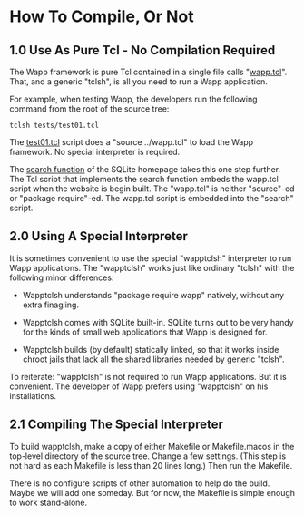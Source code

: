 How To Compile, Or Not
======================

1.0 Use As Pure Tcl - No Compilation Required
---------------------------------------------

The Wapp framework is pure Tcl contained in a single file calls 
"[wapp.tcl](/file/wapp.tcl)".  That, and a generic "tclsh",
is all you need to run a Wapp application.

For example, when testing Wapp, the developers run the following command from
the root of the source tree:

>
    tclsh tests/test01.tcl

The [test01.tcl](/file/tests/test01.tcl) script does a "source ../wapp.tcl" to
load the Wapp framework.  No special interpreter is required.

The [search function](https://sqlite.org/search) of the SQLite homepage takes
this one step further.  The Tcl script that implements the search function embeds
the wapp.tcl script when the website is begin built.  The "wapp.tcl" is neither
"source"-ed or "package require"-ed.  The wapp.tcl script is embedded into the
"search" script.

2.0 Using A Special Interpreter
-------------------------------

It is sometimes convenient to use the special "wapptclsh" interpreter to run
Wapp applications.  The "wapptclsh" works just like ordinary "tclsh" with the
following minor differences:

  +  Wapptclsh understands "package require wapp" natively, without any extra
     finagling.

  +  Wapptclsh comes with SQLite built-in.  SQLite turns out to be very handy
     for the kinds of small web applications that Wapp  is designed for.

  +  Wapptclsh builds (by default) statically linked, so that it works inside
     chroot jails that lack all the shared libraries needed by generic "tclsh".

To reiterate: "wapptclsh" is not required to run Wapp applications.  But it is
convenient.  The developer of Wapp prefers using "wapptclsh" on his installations.

2.1 Compiling The Special Interpreter
-------------------------------------

To build wapptclsh, make a copy of either Makefile or Makefile.macos in the
top-level directory of the source tree.  Change a few settings.  (This step is
not hard as each Makefile is less than 20 lines long.)  Then run the Makefile.

There is no configure scripts of other automation to help do the build.  Maybe
we will add one someday.  But for now, the Makefile is simple enough to work
stand-alone.
